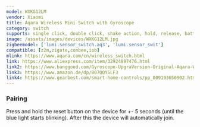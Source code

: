 ```yaml
---
model: WXKG12LM
vendor: Xiaomi
title: Aqara Wireless Mini Switch with Gyroscope
category: switch
supports: single click, double click, shake action, hold, release, batterypct
image: /assets/images/devices/WXKG12LM.jpg
zigbeemodel: ['lumi.sensor_switch.aq3', 'lumi.sensor_swit']
compatible: [z2m,zigate,conbee,iob]
mlink: https://www.aqara.com/cn/wireless_switch.html
link: https://www.aliexpress.com/item/32924897476.html
link2: https://www.banggood.com/Gyroscope-UpgraVersion-Original-Aqara-Wireless-Switch-Smart-Home-Remote-Sensor-Switch-p-1290177.html
link3: https://www.amazon.de/dp/B07QQY5LF3
link4: https://www.gearbest.com/smart-home-controls/pp_009193650902.html?wid=1433363
---
```


### Pairing
Press and hold the reset button on the device for +- 5 seconds (until the blue light starts blinking).
After this the device will automatically join. 
